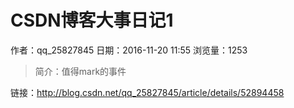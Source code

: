 # CSDN博客大事日记1
作者：qq_25827845
日期：2016-11-20 11:55
浏览量：1253
> 简介：值得mark的事件

 链接：http://blog.csdn.net/qq_25827845/article/details/52894458
